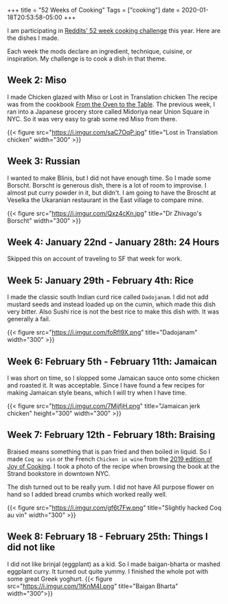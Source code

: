 +++
title = "52 Weeks of Cooking"
Tags = ["cooking"]
date = 2020-01-18T20:53:58-05:00
+++

I am participating in [Reddits' 52 week cooking challenge](https://www.reddit.com/r/52weeksofcooking/comments/e9oxx0/2020_weekly_challenge_list/)
 this year. Here are the dishes I made.

Each week the mods declare an ingredient, technique, cuisine, or inspiration. My challenge is to cook a dish in that theme.

## Week 2: Miso

I made Chicken glazed with Miso or Lost in Translation chicken The recipe was from the cookbook [From the Oven to the Table](https://www.amazon.com/Oven-Table-Diana-Henry/dp/1784726095).
The previous week, I ran into a Japanese grocery store called Midoriya  near Union Square in NYC. So it was very easy to grab some red Miso from there.

{{< figure src="https://i.imgur.com/saC7OqP.jpg" title="Lost in Translation chicken" width="300" >}}

## Week 3: Russian

I wanted to make Blinis, but I did not have enough time. So I made some Borscht. Borscht is generous dish, there is a lot of room to improvise.
I almost put curry powder in it, but didn't. I am going to have the Broscht at Veselka the Ukaranian restaurant in the East village to compare mine.

{{< figure src="https://i.imgur.com/Qxz4cKn.jpg" title="Dr Zhivago's Borscht" width="300" >}}

## Week 4: January 22nd - January 28th: 24 Hours
Skipped this on account of traveling to SF that week for work.

## Week 5: January 29th - February 4th: Rice

I made the classic south Indian curd rice called `Dadojanam`. I did not add mustard seeds and instead loaded up on the cumin, which made this dish very bitter. Also Sushi rice is not the best rice to make this dish with. It was generally a fail.

{{< figure src="https://i.imgur.com/foRfl9X.png" title="Dadojanam" width="300" >}}

## Week 6: February 5th - February 11th: Jamaican

I was short on time, so I slopped some Jamaican sauce onto some chicken and roasted it. It was acceptable.
Since I have found a few recipes for making Jamaican style beans, which I will try when I have time. 

{{< figure src="https://i.imgur.com/7MijfjH.png" title="Jamaican jerk chicken" height="300" width="300" >}}

## Week 7: February 12th - February 18th: Braising

Braised means something that is pan fried and then boiled in liquid. So I made `Coq au vin` or the French `Chicken in wine` from 
the [2019 edition of Joy of Cooking](https://www.amazon.com/Joy-Cooking-Fully-Revised-Updated/dp/1501169718/ref=sr_1_2?crid=1JLMVMYSXL40M&keywords=joy+of+cooking+2019&qid=1581443378&s=books&sprefix=joy+of+coo%2Cstripbooks%2C134&sr=1-2). I took a photo of the recipe when browsing the book at the Strand bookstore in downtown NYC.

The dish turned out to be really yum. I did not have All purpose flower on hand so I added bread crumbs which worked really well.

{{< figure src="https://i.imgur.com/gf6t7Fw.png" title="Slightly hacked Coq au vin" width="300" >}}

## Week 8: February 18 - February  25th: Things I did not like

I did not like brinjal (eggplant) as a kid. So I made baigan-bharta or mashed eggplant curry. It turned out quite yummy. I finished the whole pot with some great Greek yoghurt.
{{< figure src="https://i.imgur.com/1tKnM4I.png" title="Baigan Bharta" width="300">}}
